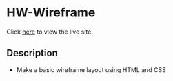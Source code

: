 # HW-Wireframe

Click [here](https://benrgarcia.github.io/HW-Wireframe/) to view the live site

## Description

* Make a basic wireframe layout using HTML and CSS
